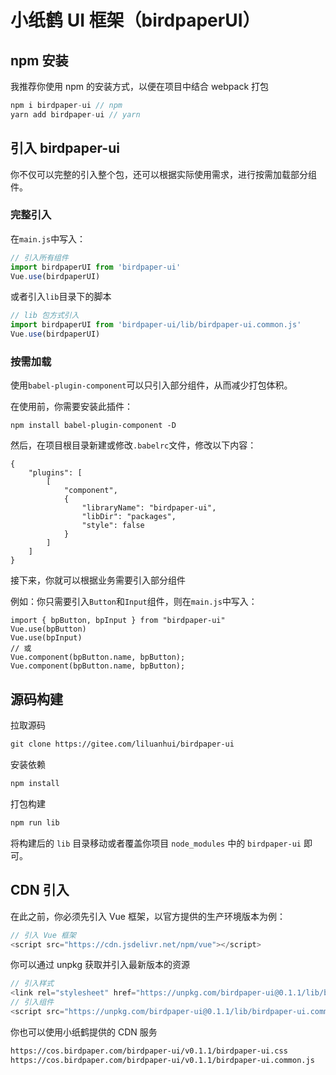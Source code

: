 # 小纸鹤 UI 框架（birdpaperUI）

## npm 安装

我推荐你使用 npm 的安装方式，以便在项目中结合 webpack 打包

``` javascript
npm i birdpaper-ui // npm
yarn add birdpaper-ui // yarn
```
## 引入 birdpaper-ui
你不仅可以完整的引入整个包，还可以根据实际使用需求，进行按需加载部分组件。

### 完整引入
在`main.js`中写入：

``` javascript
// 引入所有组件
import birdpaperUI from 'birdpaper-ui'
Vue.use(birdpaperUI)
```
或者引入`lib`目录下的脚本
``` javascript
// lib 包方式引入
import birdpaperUI from 'birdpaper-ui/lib/birdpaper-ui.common.js'
Vue.use(birdpaperUI)
```

### 按需加载
使用`babel-plugin-component`可以只引入部分组件，从而减少打包体积。

在使用前，你需要安装此插件：
```
npm install babel-plugin-component -D
```

然后，在项目根目录新建或修改`.babelrc`文件，修改以下内容：
```
{
    "plugins": [
        [
            "component",
            {
                "libraryName": "birdpaper-ui",
                "libDir": "packages",
                "style": false
            }
        ]
    ]
}
```

接下来，你就可以根据业务需要引入部分组件

例如：你只需要引入`Button`和`Input`组件，则在`main.js`中写入：
```
import { bpButton, bpInput } from "birdpaper-ui"
Vue.use(bpButton)
Vue.use(bpInput)
// 或
Vue.component(bpButton.name, bpButton);
Vue.component(bpButton.name, bpButton);
```

## 源码构建

拉取源码

``` html
git clone https://gitee.com/liluanhui/birdpaper-ui
```

安装依赖

``` javascript
npm install
```

打包构建

``` javascript
npm run lib
```

将构建后的 `lib` 目录移动或者覆盖你项目 `node_modules` 中的 `birdpaper-ui` 即可。

## CDN 引入
在此之前，你必须先引入 Vue 框架，以官方提供的生产环境版本为例：
``` javascript
// 引入 Vue 框架
<script src="https://cdn.jsdelivr.net/npm/vue"></script>
```
你可以通过 unpkg 获取并引入最新版本的资源
``` javascript
// 引入样式
<link rel="stylesheet" href="https://unpkg.com/birdpaper-ui@0.1.1/lib/birdpaper-ui.css">
// 引入组件
<script src="https://unpkg.com/birdpaper-ui@0.1.1/lib/birdpaper-ui.common.js"></script>
```

你也可以使用小纸鹤提供的 CDN 服务
``` html
https://cos.birdpaper.com/birdpaper-ui/v0.1.1/birdpaper-ui.css
https://cos.birdpaper.com/birdpaper-ui/v0.1.1/birdpaper-ui.common.js
```
